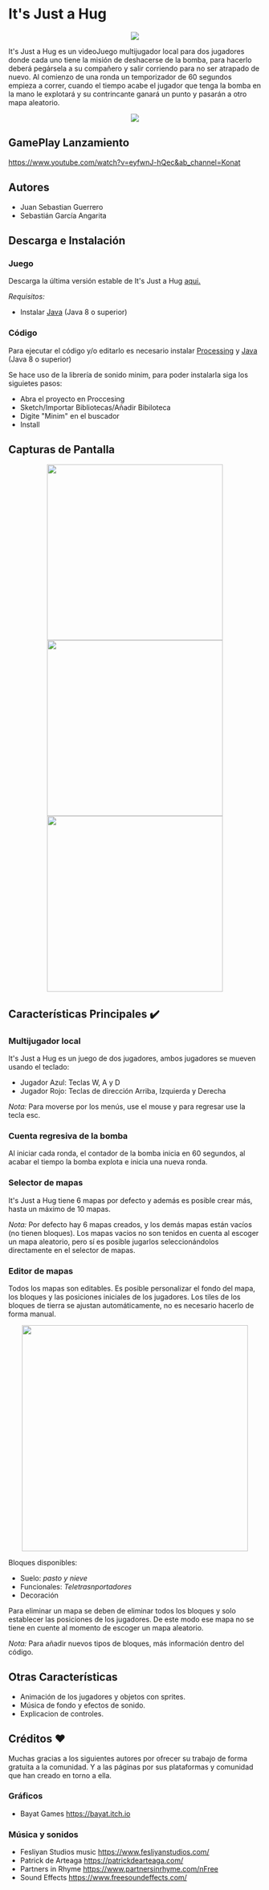 It's Just a Hug
================

<p align= "center">
	<img src="https://github.com/user-attachments/assets/a0dbac47-3fd7-451e-91ea-0110e257591a">
</p>

It's Just a Hug es un videoJuego multijugador local para dos jugadores donde cada uno tiene la misión de deshacerse de la bomba, para hacerlo deberá pegársela a su compañero y salir corriendo para no ser atrapado de nuevo. Al comienzo de una ronda un temporizador de 60 segundos empieza a correr, cuando el tiempo acabe el jugador que tenga la bomba en la mano le explotará y su contrincante ganará un punto y pasarán a otro mapa aleatorio.

<p align= "center">
	<img src="https://user-images.githubusercontent.com/68023761/91249232-15db1000-e71c-11ea-910e-5a27f9632ae0.png">
</p>

## GamePlay Lanzamiento
https://www.youtube.com/watch?v=eyfwnJ-hQec&ab_channel=Konat


## Autores
- Juan Sebastian Guerrero
- Sebastián García Angarita

## Descarga e Instalación
### Juego
Descarga la última versión estable de It's Just a Hug [aqui.](https://github.com/Computer-Programming-I-UIS/game-it-s-just-a-hug/releases)

*Requisitos:*
- Instalar [Java](https://www.java.com/es/download/) (Java 8 o superior)

### Código
Para ejecutar el código y/o editarlo es necesario instalar [Processing](https://processing.org/download/) y [Java](https://www.java.com/es/download/) (Java 8 o superior)

Se hace uso de la librería de sonido minim, para poder instalarla siga los siguietes pasos:
- Abra el proyecto en Proccesing
- Sketch/Importar Bibliotecas/Añadir Bibiloteca
- Digite "Minim" en el buscador
- Install

## Capturas de Pantalla
<p align= "center">
  <img src="https://user-images.githubusercontent.com/62948474/92427256-a91b3900-f151-11ea-8463-4ca291a3660f.PNG" width="350"/>
  <img src="https://user-images.githubusercontent.com/62948474/92431235-9a864f00-f15c-11ea-893a-52aaf55b1f22.PNG" width="350"/>

  <img src="https://user-images.githubusercontent.com/62948474/92431038-0e742780-f15c-11ea-99f7-94d171b52932.PNG" width="350"/>
</p>

## Características Principales :heavy_check_mark:
### Multijugador local
It's Just a Hug es un juego de dos jugadores, ambos jugadores se mueven usando el teclado:
- Jugador Azul: Teclas W, A y D
- Jugador Rojo: Teclas de dirección Arriba, Izquierda y Derecha

*Nota:* Para moverse por los menús, use el mouse y para regresar use la tecla esc.

### Cuenta regresiva de la bomba
Al iniciar cada ronda, el contador de la bomba inicia en 60 segundos, al acabar el tiempo la bomba explota e inicia una nueva ronda.

### Selector de mapas
It's Just a Hug tiene 6 mapas por defecto y además es posible crear más, hasta un máximo de 10 mapas.

*Nota:* Por defecto hay 6 mapas creados, y los demás mapas están vacíos (no tienen bloques). Los mapas vacios no son tenidos en cuenta al escoger un mapa aleatorio, pero sí es posible jugarlos seleccionándolos directamente en el selector de mapas.

### Editor de mapas
Todos los mapas son editables. Es posible personalizar el fondo del mapa, los bloques y las posiciones iniciales de los jugadores.
Los tiles de los bloques de tierra se ajustan automáticamente, no es necesario hacerlo de forma manual.

<p align= "center">
  <img src="https://user-images.githubusercontent.com/62948474/92431392-0668b780-f15d-11ea-8f0b-a67d35b6e5c9.PNG" width="450"/>
</p>

Bloques disponibles:
- Suelo: *pasto y nieve*
- Funcionales: *Teletrasnportadores*
- Decoración

Para eliminar un mapa se deben de eliminar todos los bloques y solo establecer las posiciones de los jugadores. De este modo ese mapa no se tiene en cuente al momento de escoger un mapa aleatorio.

*Nota:* Para añadir nuevos tipos de bloques, más información dentro del código.

## Otras Características
- Animación de los jugadores y objetos con sprites.
- Música de fondo y efectos de sonido.
- Explicacion de controles.
  
## Créditos :heart:
Muchas gracias a los siguientes autores por ofrecer su trabajo de forma gratuita a la comunidad. Y a las páginas por sus plataformas y comunidad que han creado en torno a ella.
### Gráficos
- Bayat Games https://bayat.itch.io
### Música y sonidos
- Fesliyan Studios music https://www.fesliyanstudios.com/
- Patrick de Arteaga https://patrickdearteaga.com/
- Partners in Rhyme https://www.partnersinrhyme.com/nFree
- Sound Effects https://www.freesoundeffects.com/

